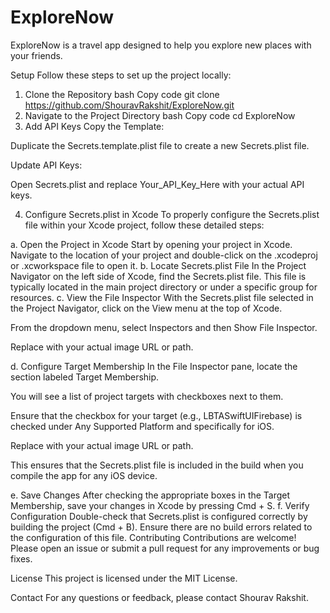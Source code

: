 # ExploreNow
ExploreNow is a travel app designed to help you explore new places with your friends.

Setup
Follow these steps to set up the project locally:

1. Clone the Repository
bash
Copy code
git clone https://github.com/ShouravRakshit/ExploreNow.git
2. Navigate to the Project Directory
bash
Copy code
cd ExploreNow
3. Add API Keys
Copy the Template:

Duplicate the Secrets.template.plist file to create a new Secrets.plist file.

Update API Keys:

Open Secrets.plist and replace Your_API_Key_Here with your actual API keys.

4. Configure Secrets.plist in Xcode
To properly configure the Secrets.plist file within your Xcode project, follow these detailed steps:

a. Open the Project in Xcode
Start by opening your project in Xcode.
Navigate to the location of your project and double-click on the .xcodeproj or .xcworkspace file to open it.
b. Locate Secrets.plist File
In the Project Navigator on the left side of Xcode, find the Secrets.plist file.
This file is typically located in the main project directory or under a specific group for resources.
c. View the File Inspector
With the Secrets.plist file selected in the Project Navigator, click on the View menu at the top of Xcode.

From the dropdown menu, select Inspectors and then Show File Inspector.


Replace with your actual image URL or path.

d. Configure Target Membership
In the File Inspector pane, locate the section labeled Target Membership.

You will see a list of project targets with checkboxes next to them.

Ensure that the checkbox for your target (e.g., LBTASwiftUIFirebase) is checked under Any Supported Platform and specifically for iOS.


Replace with your actual image URL or path.

This ensures that the Secrets.plist file is included in the build when you compile the app for any iOS device.

e. Save Changes
After checking the appropriate boxes in the Target Membership, save your changes in Xcode by pressing Cmd + S.
f. Verify Configuration
Double-check that Secrets.plist is configured correctly by building the project (Cmd + B).
Ensure there are no build errors related to the configuration of this file.
Contributing
Contributions are welcome! Please open an issue or submit a pull request for any improvements or bug fixes.

License
This project is licensed under the MIT License.

Contact
For any questions or feedback, please contact Shourav Rakshit.
